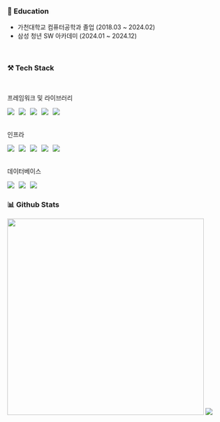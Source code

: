 ### :book: Education
<ul>
     <li>가천대학교 컴퓨터공학과 졸업 (2018.03 ~ 2024.02)</li>
     <li>삼성 청년 SW 아카데미 (2024.01 ~ 2024.12)</li>
</ul>

<br>

### ⚒️ Tech Stack
<br>

프레임워크 및 라이브러리
<div> <span style="margin-right: 6px;"><img src="https://img.shields.io/badge/Spring Boot-6DB33F?style=flat-square&logo=springboot&logoColor=white"/></span> <span style="margin-right: 6px;"><img src="https://img.shields.io/badge/Spring Security-6DB33F?style=flat-square&logo=springsecurity&logoColor=white"/></span> <span style="margin-right: 6px;"><img src="https://img.shields.io/badge/JPA-007396?style=flat-square&logo=hibernate&logoColor=white"/></span> <span style="margin-right: 6px;"><img src="https://img.shields.io/badge/MyBatis-B31B1B?style=flat-square&logo=mybatis&logoColor=white"/></span> <span style="margin-right: 6px;"><img src="https://img.shields.io/badge/JavaScript-%23323330.svg?style=flat-square&logo=javascript&logoColor=%23F7DF1E"/></span> </div>
<br>

인프라
<div> <span style="margin-right: 6px;"><img src="https://img.shields.io/badge/Nginx-%23009639.svg?style=flat-square&logo=nginx&logoColor=white"/></span> <span style="margin-right: 6px;"><img src="https://img.shields.io/badge/AWS-232F3E?style=flat-square&logo=amazonaws&logoColor=white"/></span> <span style="margin-right: 6px;"><img src="https://img.shields.io/badge/GitHub Actions-2088FF?style=flat-square&logo=githubactions&logoColor=white"/></span> <span style="margin-right: 6px;"><img src="https://img.shields.io/badge/Jenkins-%232C5263?style=flat-square&logo=jenkins&logoColor=white"/></span> <span style="margin-right: 6px;"><img src="https://img.shields.io/badge/Docker-%230db7ed?style=flat-square&logo=docker&logoColor=white"/></span> </div>

<br>

데이터베이스
<div> <span style="margin-right: 6px;"><img src="https://img.shields.io/badge/MySQL-4479A1.svg?style=flat-square&logo=mysql&logoColor=white"/></span> <span style="margin-right: 6px;"><img src="https://img.shields.io/badge/Redis-DC382D?style=flat-square&logo=redis&logoColor=white"/></span> <span style="margin-right: 6px;"><img src="https://img.shields.io/badge/Oracle-F80000?style=flat-square&logo=oracle&logoColor=white"/></span> </div>


### 📊 Github Stats
<div align="left">
        <img src="https://github-readme-stats.vercel.app/api?username=hyeon8571&show_icons=true&theme=radical" width="450">
        <img src="https://github-readme-stats.vercel.app/api/top-langs/?username=hyeon8571&layout=compact&theme=tokyonight">
</div>

<!--
<br>

### 🐳 Algorithm
<img src="http://mazassumnida.wtf/api/v2/generate_badge?boj=zx8571" width="350">
-->

